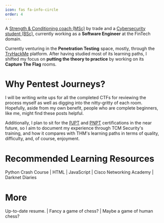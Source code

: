 ```yaml
---
icon: fas fa-info-circle
order: 4
---
```

 <script src="https://tryhackme.com/badge/2134791"></script>

A [Strength & Conditioning coach (MSc)](https://scholar.google.com/citations?user=NEcbEUYAAAAJ&hl=en) by trade and a [Cybersecurity student (BSc)](https://www.open.ac.uk/courses/computing-it/degrees/bsc-cyber-security-r60), currently working as a **Software Engineer** at the FinTech domain.

Currently venturing in the **Penetration Testing** space, mostly, through the [TryHackMe](https://tryhackme.com/) platform. After having studied most of its learning paths, I shifted my focus on **putting the theory to practice** by working on its **Capture The Flag** rooms. 
# Why Pentest Journeys?
I will be writing write ups for all the completed CTFs for reviewing the process myself as well as digging into the nitty-gritty of each room. Hopefully, aside from my own benefit, people who are complete beginners, like me, might find these posts helpful.

Additionally, I plan to sit for the [PJPT](https://certifications.tcm-sec.com/pjpt/) and [PNPT](https://certifications.tcm-sec.com/pnpt/) certifications in the near future, so I aim to document my experience through TCM Security's training, and how it compares with THM's learning paths in terms of quality, difficulty, and, of course, enjoyment.
# Recommended Learning Resources 
[<i class="fa-brands fa-python"></i>](https://nostarch.com/pythoncrashcourse2e) Python Crash Course | <i class="fa-brands fa-html5"></i> HTML  | <i class="fa-brands fa-js"></i> JavaScript | [<i class="fa-solid fa-certificate"></i>](https://skillsforall.com/) Cisco Networking Academy  | [<i class="fa-solid fa-headphones"></i>](https://darknetdiaries.com/) Darknet Diaries
# More
[<i class="fa-solid fa-file"></i>](https://drive.google.com/file/d/10_o6X0mdp6ivJW7FZl-7LnuP01U0OtPI/view?usp=sharing) Up-to-date resume.  | [<i class="fa-solid fa-chess"></i>](https://www.chess.com/member/spaniasch)  Fancy a game of chess? | [<i class="fa-solid fa-user-ninja"></i>](https://smoothcomp.com/en/profile/101916) Maybe a game of human chess?  






